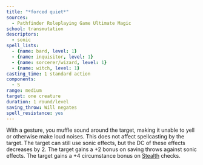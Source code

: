 ```yaml
---
title: "*forced quiet*"
sources:
  - Pathfinder Roleplaying Game Ultimate Magic
school: transmutation
descriptors:
  - sonic
spell_lists:
  - {name: bard, level: 1}
  - {name: inquisitor, level: 1}
  - {name: sorcerer/wizard, level: 1}
  - {name: witch, level: 1}
casting_time: 1 standard action
components:
  - S
range: medium
target: one creature
duration: 1 round/level
saving_throw: Will negates
spell_resistance: yes
---
```


With a gesture, you muffle sound around the target, making it unable to yell or otherwise make loud noises. This does not affect spellcasting by the target. The target can still use sonic effects, but the DC of these effects decreases by 2. The target gains a +2 bonus on saving throws against sonic effects. The target gains a +4 circumstance bonus on [Stealth](/skills/stealth/) checks.


